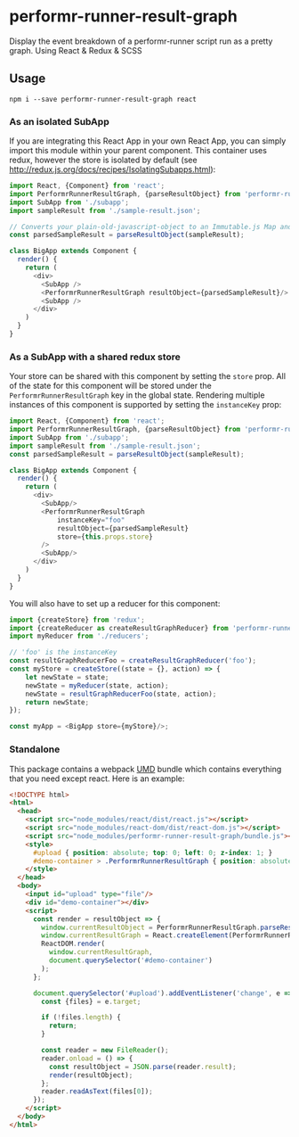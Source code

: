# performr-runner-result-graph
Display the event breakdown of a performr-runner script run as a pretty graph. Using React & Redux & SCSS

## Usage
```shell
npm i --save performr-runner-result-graph react
```

### As an isolated SubApp
If you are integrating this React App in your own React App, you can simply import this module within your parent component. This container uses redux, however the store is isolated by default (see http://redux.js.org/docs/recipes/IsolatingSubapps.html):

```javascript
import React, {Component} from 'react';
import PerformrRunnerResultGraph, {parseResultObject} from 'performr-runner-result-graph';
import SubApp from './subapp';
import sampleResult from './sample-result.json';

// Converts your plain-old-javascript-object to an Immutable.js Map and also adds extra lookup tables
const parsedSampleResult = parseResultObject(sampleResult);

class BigApp extends Component {
  render() {
    return (
      <div>
        <SubApp />
        <PerformrRunnerResultGraph resultObject={parsedSampleResult}/>
        <SubApp />
      </div>
    )
  }
}
```

### As a SubApp with a shared redux store
Your store can be shared with this component by setting the `store` prop. All of the state for this component will be stored under the `PerformrRunnerResultGraph` key in the global state. Rendering multiple instances of this component is supported by setting the `instanceKey` prop:

```javascript
import React, {Component} from 'react';
import PerformrRunnerResultGraph, {parseResultObject} from 'performr-runner-result-graph';
import SubApp from './subapp';
import sampleResult from './sample-result.json';
const parsedSampleResult = parseResultObject(sampleResult);

class BigApp extends Component {
  render() {
    return (
      <div>
        <SubApp/>
        <PerformrRunnerResultGraph
            instanceKey="foo"
            resultObject={parsedSampleResult} 
            store={this.props.store}
        />
        <SubApp/>
      </div>
    )
  }
}
```

You will also have to set up a reducer for this component:
```javascript
import {createStore} from 'redux';
import {createReducer as createResultGraphReducer} from 'performr-runner-result-graph';
import myReducer from './reducers';

// 'foo' is the instanceKey
const resultGraphReducerFoo = createResultGraphReducer('foo');
const myStore = createStore((state = {}, action) => {
    let newState = state;
    newState = myReducer(state, action);
    newState = resultGraphReducerFoo(state, action);
    return newState;
});

const myApp = <BigApp store={myStore}/>;
```


### Standalone
This package contains a webpack [UMD](https://github.com/forbeslindesay/umd#umd) bundle which contains everything that you need except react. Here is an example:

```HTML
<!DOCTYPE html>
<html>
  <head>
    <script src="node_modules/react/dist/react.js"></script>
    <script src="node_modules/react-dom/dist/react-dom.js"></script>
    <script src="node_modules/performr-runner-result-graph/bundle.js"></script>
    <style>
      #upload { position: absolute; top: 0; left: 0; z-index: 1; }
      #demo-container > .PerformrRunnerResultGraph { position: absolute; top: 0; left: 0; right: 0; bottom: 0; }
    </style>
  </head>
  <body>
    <input id="upload" type="file"/>
    <div id="demo-container"></div>
    <script>
      const render = resultObject => {
        window.currentResultObject = PerformrRunnerResultGraph.parseResultObject(resultObject);
        window.currentResultGraph = React.createElement(PerformrRunnerResultGraph.default, {resultObject: window.currentResultObject})
        ReactDOM.render(
          window.currentResultGraph,
          document.querySelector('#demo-container')
        );
      };

      document.querySelector('#upload').addEventListener('change', e => {
        const {files} = e.target;

        if (!files.length) {
          return;
        }

        const reader = new FileReader();
        reader.onload = () => {
          const resultObject = JSON.parse(reader.result);
          render(resultObject);
        };
        reader.readAsText(files[0]);
      });
    </script>
  </body>
</html>

```
